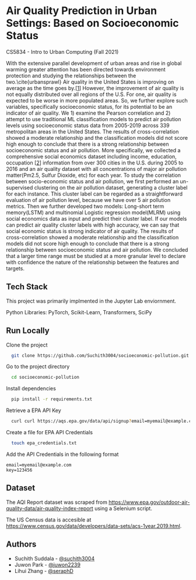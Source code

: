 
# Air Quality Prediction in Urban Settings: Based on Socioeconomic Status

CS5834 - Intro to Urban Computing (Fall 2021)

With the extensive parallel development of urban areas and rise in global warming greater attention has been directed towards environment protection and studying the relationships between the two.\cite{urbansprawl} Air quality in the United States is improving on average as the time goes by.[[1](https://usafacts.org/earth-day-facts/spotlight-air-quality/?utm_source=google&utm_medium=cpc&utm_campaign=ND-SOTE21&gclid=CjwKCAiA-9uNBhBTEiwAN3IlNNWjmRKbknHLBBlBwpJ7eIXB1rJvHm4wSlM4T-6nfSjZR34-AGX7-hoCRUIQAvD_BwE)] However, the improvement of air quality is not equally distributed over all regions of the U.S. For one, air quality is expected to be worse in more populated areas. So, we further explore such variables, specifically socioeconomic status, for its potential to be an indicator of air quality. We 1) examine the Pearson correlation and 2) attempt to use traditional ML classification models to predict air pollution levels using socioeconomic status data from 2005-2019 across 339 metropolitan areas in the United States. The results of cross-correlation showed a moderate relationship and the classification models did not score high enough to conclude that there is a strong relationship between socioeconomic status and air pollution. More specifically, we collected a comprehensive social economics dataset including income, education, occupation [[2](https://www.apa.org/pi/ses/resources/class/measuring-status)] information from over 300 cities in the U.S. during 2005 to 2016 and an air quality dataset with all concentrations of major air pollution matter(Pm2.5, Sulfur Dioxide, etc) for each year. To study the correlation between socio-economic status and air pollution, we first performed an un-supervised clustering on the air pollution dataset, generating a cluster label for each instance. This cluster label can be regarded as a straightforward evaluation of air pollution level, because we have over 5 air pollution metrics. Then we further developed two models: Long-short term memory(LSTM) and multinomial Logistic regression model(MLRM) using social economics data as input and predict their cluster label. If our models can predict air quality cluster labels with high accuracy, we can say that social economic status is strong indicator of air quality. The results of cross-correlation showed a moderate relationship and the classification models did not score high enough to conclude that there is a strong relationship between socioeconomic status and air pollution. We concluded that a larger time range must be studied at a more granular level to declare with confidence the nature of the relationship between the features and targets.
## Tech Stack

This project was primarily implmented in the Jupyter Lab enviornment. 

Python Libraries: PyTorch, Scikit-Learn, Transformers, SciPy

## Run Locally

Clone the project

```bash
  git clone https://github.com/Suchith3004/socioeconomic-pollution.git
```

Go to the project directory

```bash
  cd socioeconomic-pollution
```

Install dependencies

```bash
  pip install -r requirements.txt
```

Retrieve a EPA API Key

```bash
  curl curl https://aqs.epa.gov/data/api/signup?email=myemail@example.com
```

Create a file for EPA API Credentials

```bash
  touch epa_credentials.txt
```

Add the API Credentials in the following format

```text
email=myemail@example.com
key=123456
```


## Dataset

The AQI Report dataset was scraped from https://www.epa.gov/outdoor-air-quality-data/air-quality-index-report using a Selenium script. 

The US Census data is accesible at https://www.census.gov/data/developers/data-sets/acs-1year.2019.html.
## Authors

- Suchith Suddala - [@suchith3004](https://www.github.com/suchith3004)
- Juwon Park - [@juwon2239](https://github.com/juwon2239)
- Lihui Zhang - [@seraphD](https://github.com/seraphD)